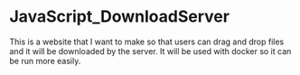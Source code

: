 # JavaScript_DownloadServer
This is a website that I want to make so that users can drag and drop files and it will be downloaded by the server. It will be used with docker so it can be run more easily.

